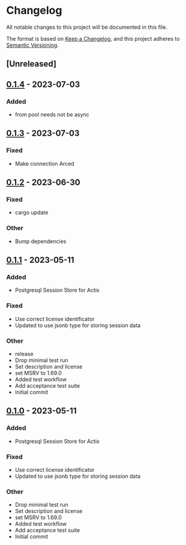 # Changelog
All notable changes to this project will be documented in this file.

The format is based on [Keep a Changelog](https://keepachangelog.com/en/1.0.0/),
and this project adheres to [Semantic Versioning](https://semver.org/spec/v2.0.0.html).

## [Unreleased]

## [0.1.4](https://github.com/chriswk/actix-session-sqlx-postgres/compare/v0.1.3...v0.1.4) - 2023-07-03

### Added
- from pool needs not be async

## [0.1.3](https://github.com/chriswk/actix-session-sqlx-postgres/compare/v0.1.2...v0.1.3) - 2023-07-03

### Fixed
- Make connection Arced

## [0.1.2](https://github.com/chriswk/actix-session-sqlx-postgres/compare/v0.1.1...v0.1.2) - 2023-06-30

### Fixed
- cargo update

### Other
- Bump dependencies

## [0.1.1](https://github.com/chriswk/actix-session-sqlx-postgres/compare/v0.1.0...v0.1.1) - 2023-05-11

### Added
- Postgresql Session Store for Actix

### Fixed
- Use correct license identificator
- Updated to use jsonb type for storing session data

### Other
- release
- Drop minimal test run
- Set description and license
- set MSRV to 1.69.0
- Added test workflow
- Add acceptance test suite
- Initial commit

## [0.1.0](https://github.com/chriswk/actix-session-sqlx-postgres/releases/tag/v0.1.0) - 2023-05-11

### Added
- Postgresql Session Store for Actix

### Fixed
- Use correct license identificator
- Updated to use jsonb type for storing session data

### Other
- Drop minimal test run
- Set description and license
- set MSRV to 1.69.0
- Added test workflow
- Add acceptance test suite
- Initial commit
